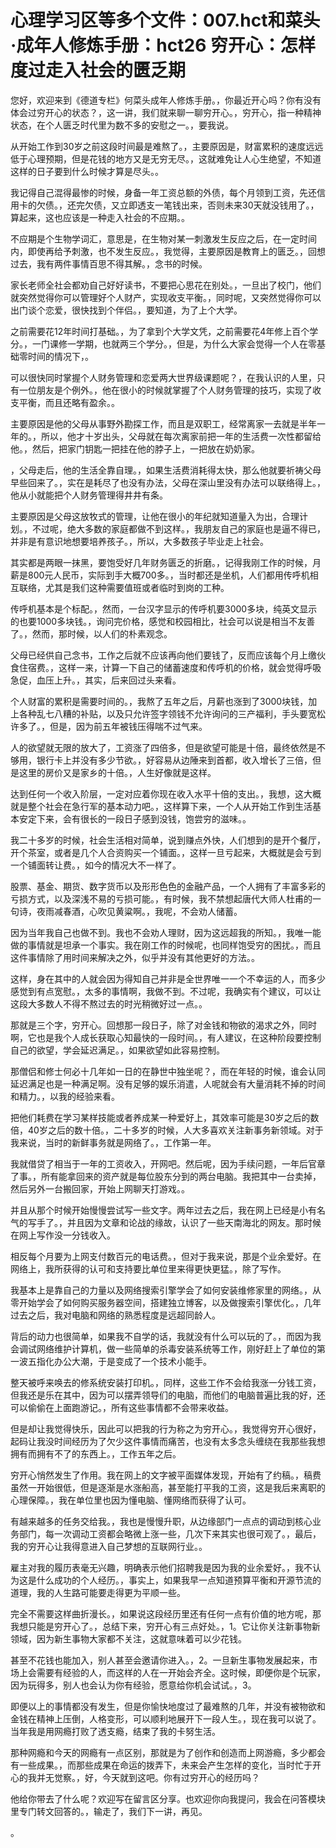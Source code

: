 # 心理学习区等多个文件：007.hct和菜头·成年人修炼手册：hct26 穷开心：怎样度过走入社会的匮乏期 

您好，欢迎来到《德道专栏》何菜头成年人修炼手册。，你最近开心吗？你有没有体会过穷开心的状态？，这一讲，我们就来聊一聊穷开心。，穷开心，指一种精神状态，在个人匮乏时代里为数不多的安慰之一。，要我说。

从开始工作到30岁之前这段时间最是难熬了。，主要原因是，财富累积的速度远远低于心理预期，但是花钱的地方又是无穷无尽。，这就难免让人心生绝望，不知道这样的日子要到什么时候才算是尽头。。

我记得自己混得最惨的时候，身备一年工资总额的外债，每个月领到工资，先还信用卡的欠债。，还完欠债，又立即透支一笔钱出来，否则未来30天就没钱用了。，算起来，这也应该是一种走入社会的不应期。。

不应期是个生物学词汇，意思是，在生物对某一刺激发生反应之后，在一定时间内，即使再给予刺激，也不发生反应。，我觉得，主要原因是教育上的匮乏。，回想过去，我有两件事情百思不得其解。，念书的时候。

家长老师全社会都劝自己好好读书，不要把心思花在别处。，一旦出了校门，他们就突然觉得你可以管理好个人财产，实现收支平衡。，同时呢，又突然觉得你可以出门谈个恋爱，很快找到个伴侣。，要知道，为了上个大学。

之前需要花12年时间打基础。，为了拿到个大学文凭，之前需要花4年修上百个学分。，一门课修一学期，也就两三个学分。，但是，为什么大家会觉得一个人在零基础零时间的情况下，。

可以很快同时掌握个人财务管理和恋爱两大世界级课题呢？，在我认识的人里，只有一位朋友是个例外。，他在很小的时候就掌握了个人财务管理的技巧，实现了收支平衡，而且还略有盈余。。

主要原因是他的父母从事野外勘探工作，而且是双职工，经常离家一去就是半年一年的。，所以，他才十岁出头，父母就在每次离家前把一年的生活费一次性都留给他。，然后，把家门钥匙一把挂在他的脖子上，一把放在奶奶家。

，父母走后，他的生活全靠自理。，如果生活费消耗得太快，那么他就要祈祷父母早些回来了。，实在是耗尽了也没有办法，父母在深山里没有办法可以联络得上。，他从小就能把个人财务管理得井井有条。

主要原因是父母这放牧式的管理，让他在很小的年纪就知道量入为出，合理计划。，不过呢，绝大多数的家庭都做不到这样。，我朋友自己的家庭也是逼不得已，并非是有意识地想要培养孩子。，所以，大多数孩子毕业走上社会。

其实都是两眼一抹黑，要饱受好几年财务匮乏的折磨。，记得我刚工作的时候，月薪是800元人民币，实际到手大概700多。，当时都还是坐机，人们都用传呼机相互联络，尤其是我们这种需要值班或者临时到岗的工种。

传呼机基本是个标配。，然而，一台汉字显示的传呼机要3000多块，纯英文显示的也要1000多块钱。，询问完价格，感觉和校园相比，社会可以说是相当不友善了。，然而，那时候，以人们的朴素观念。

父母已经供自己念书，工作之后就不应该再向他们要钱了，反而应该每个月上缴伙食住宿费。，这样一来，计算一下自己的储蓄速度和传呼机的价格，就会觉得呼吸急促，血压上升。，其实，后来回过头来看。

个人财富的累积是需要时间的。，我熬了五年之后，月薪也涨到了3000块钱，加上各种乱七八糟的补贴，以及只允许签字领钱不允许询问的三产福利，手头要宽松许多了。，但是，因为前五年被钱压得喘不过气来。

人的欲望就无限的放大了，工资涨了四倍多，但是欲望可能是十倍，最终依然是不够用，银行卡上并没有多少节欲。，好容易从边陲来到首都，收入增长了三倍，但是这里的房价又是家乡的十倍。，人生好像就是这样。

达到任何一个收入阶层，一定对应着你现在收入水平十倍的支出。，我想，这大概就是整个社会在急行军的基本动力吧。，这样算下来，一个人从开始工作到生活基本安定下来，会有很长的一段日子感到没钱，饱尝穷的滋味。。

我二十多岁的时候，社会生活相对简单，说到赚点外快，人们想到的是开个餐厅，开个茶室，或者是几个人合资购买一个铺面。，这样一旦亏起来，大概就是会亏到一个铺面转让费。，如今的情况大不一样了。

股票、基金、期货、数字货币以及形形色色的金融产品，一个人拥有了丰富多彩的亏损方式，以及深浅不易的亏损可能。，有时候，我不禁想起唐代大师人杜甫的一句诗，夜雨减春酒，心吹见黄粱啊。，我呢，不会劝人储蓄。

因为当年我自己也做不到。我也不会劝人理财，因为这远超我的所知。，我唯一能做的事情就是坦承一个事实。我在刚工作的时候呢，也同样饱受穷的困扰。，而且这件事情除了用时间来解决之外，似乎并没有其他更好的方法。。

这样，身在其中的人就会因为得知自己并非是全世界唯一一个不幸运的人，而多少感觉到有点宽慰。，太多的事情啊，我做不到。不过呢，我确实有个建议，可以让这段大多数人不得不熬过去的时光稍微好过一点。。

那就是三个字，穷开心。回想那一段日子，除了对金钱和物欲的渴求之外，同时啊，它也是我个人成长获取心知最快的一段时间。，有人建议，在这种阶段要控制自己的欲望，学会延迟满足。，如果欲望如此容易控制。

那僧侣和修士何必十几年如一日的在静世中独坐呢？，而在年轻的时候，谁会认同延迟满足也是一种满足啊。没有足够的娱乐消遣，人呢就会有大量消耗不掉的时间和精力。，以我的经验来看。

把他们耗费在学习某样技能或者养成某一种爱好上，其效率可能是30岁之后的数倍，40岁之后的数十倍。，二十多岁的时候，人大多喜欢关注新事务新领域。对于我来说，当时的新鲜事务就是网络了。，工作第一年。

我就借贷了相当于一年的工资收入，开网吧。然后呢，因为手续问题，一年后官章了事。，所有能拿回来的资产就是每位股东分到的两台电脑。我把其中一台卖掉，然后另外一台搬回家，开始上网聊天打游戏。。

并且从那个时候开始慢慢尝试写一些文字。两年过去之后，我在网上已经是小有名气的写手了。，并且因为文章和论战的缘故，认识了一些天南海北的网友。那时候在网上写作没一分钱收入。

相反每个月要为上网支付数百元的电话费。，但对于我来说，那是个业余爱好。在网络上，我所获得的认可和支持要比单位里来得更快更猛。，除了写作。

我基本上是靠自己的力量以及网络搜索引擎学会了如何安装维修家里的网络。，从零开始学会了如何购买服务器空间，搭建独立博客，以及做搜索引擎优化。，几年过去之后，我对电脑和网络的熟悉程度是远超同龄人。

背后的动力也很简单，如果我不自学的话，我就没有什么可以玩的了。，而因为我会调试网络维护计算机，做一些简单的杀毒安装系统等工作，刚好赶上了单位的第一波五指化办公大潮，于是变成了一个技术小能手。

整天被呼来唤去的修系统安装打印机。，同样，这些工作不会给我涨一分钱工资，但我还是乐在其中，因为可以摆弄领导们的电脑，而他们的电脑普遍比我的好，还可以偷偷在上面跑游记。，所有这些事情都不会带来收益。

但是却让我觉得快乐，因此可以把我的行为称之为穷开心。，我觉得穷开心很好，起码让我没时间经历为了欠少这件事情而痛苦，也没有太多念头缠绕在我那些我想拥有而拥有不了的东西上。，工作五年之后。

穷开心悄然发生了作用。我在网上的文字被平面媒体发现，开始有了约稿。，稿费虽然一开始很低，但是逐渐是水涨船高，甚至能打平我的工资，这是我后来离职的心理保障。，我在单位里也因为懂电脑、懂网络而获得了认可。

有越来越多的任务交给我。，我也是慢慢升职，从边缘部门一点点的调动到核心业务部门，每一次调动工资都会略微上涨一些，几次下来其实也很可观了。，最后，我的穷开心让我得意进入自己梦想的互联网行业。。

雇主对我的履历表毫无兴趣，明确表示他们招聘我是因为我的业余爱好。，我不认为这是什么成功的个人经历。，事实上，如果我早一点知道预算平衡和开源节流的道理，我的人生路可能要走得更为平顺一些。

完全不需要这样曲折漫长。，如果说这段经历里还有任何一点有价值的地方呢，那我想只能是穷开心了。，总结下来，穷开心有三点好处。，1。它让你关注新事物新领域，因为新生事物大家都不关注，这就意味着可以少花钱。

甚至不花钱也能加入，别人甚至会邀请你进入。，2。一旦新生事物发展起来，市场上会需要有经验的人，而这样的人在一开始会齐全。这时候，即便你是个玩家，因为玩得多，别人也会认为你有经验，愿意给你机会试试。，3。

即便以上的事情都没有发生，但是你愉快地度过了最难熬的几年，并没有被物欲和金钱在精神上压倒，人格变形，可以顺利地展开下一段人生。，现在我可以说了。当年我是用网瘾打败了透支瘾，结束了我的卡努生活。

那种网瘾和今天的网瘾有一点区别，那就是为了创作和创造而上网游瘾，多少都会有一些成果。，而那些成果在命运的拨弄下，未来会产生怎样的变化，当时忙于开心的我并无觉察。，好，今天就到这吧。你有过穷开心的经历吗？

他给你带去了什么呢？欢迎写在留言区分享。也欢迎你向我提问，我会在问答模块里专门转文回答的。，输走了，我们下一讲，再见。

。